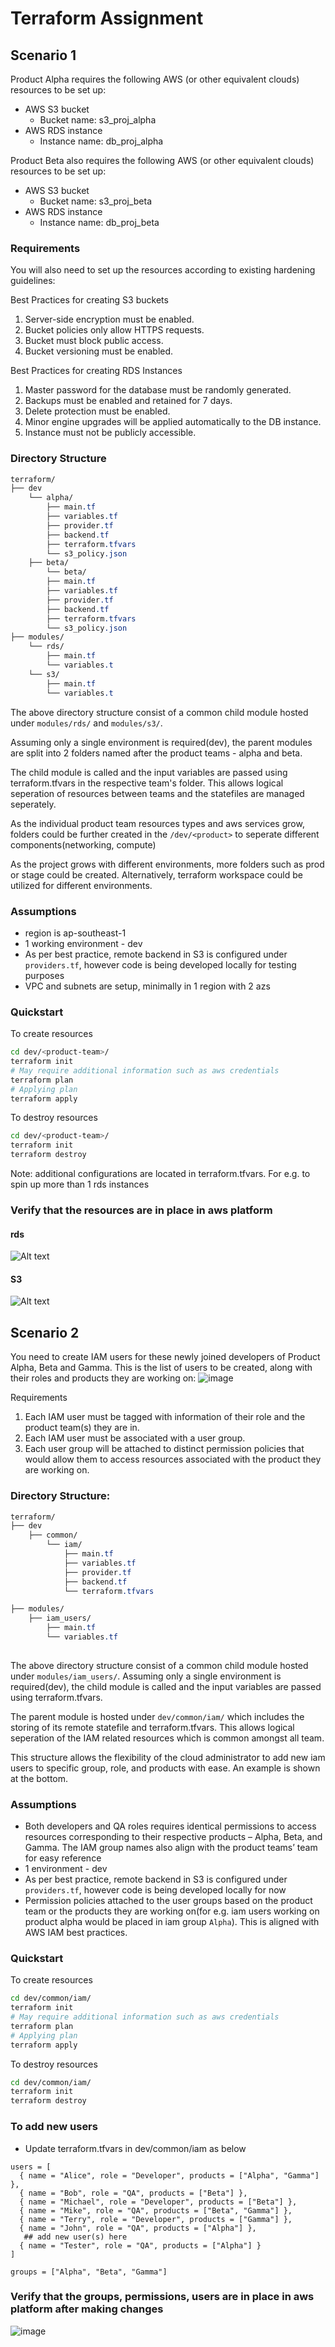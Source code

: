 # Terraform Assignment

## Scenario 1
Product Alpha requires the following AWS (or other equivalent clouds) resources to be set up:
- AWS S3 bucket
    - Bucket name: s3_proj_alpha
- AWS RDS instance
    - Instance name: db_proj_alpha
      
Product Beta also requires the following AWS (or other equivalent clouds) resources to be set
up:
- AWS S3 bucket
    - Bucket name: s3_proj_beta
- AWS RDS instance
    - Instance name: db_proj_beta
 
### Requirements
You will also need to set up the resources according to existing hardening guidelines:

Best Practices for creating S3 buckets
1. Server-side encryption must be enabled.
2. Bucket policies only allow HTTPS requests.
3. Bucket must block public access.
4. Bucket versioning must be enabled.
   
Best Practices for creating RDS Instances
1. Master password for the database must be randomly generated.
2. Backups must be enabled and retained for 7 days.
3. Delete protection must be enabled.
4. Minor engine upgrades will be applied automatically to the DB instance.
5. Instance must not be publicly accessible.
   
### Directory Structure
```css
terraform/
├── dev
    └── alpha/
        ├── main.tf
        ├── variables.tf
        ├── provider.tf
        ├── backend.tf
        ├── terraform.tfvars
        └── s3_policy.json
    ├── beta/
        └── beta/
        ├── main.tf
        ├── variables.tf
        ├── provider.tf
        ├── backend.tf
        ├── terraform.tfvars
        └── s3_policy.json
├── modules/
    └── rds/
        ├── main.tf
        └── variables.t
    └── s3/
        ├── main.tf
        └── variables.t
```
The above directory structure consist of a common child module hosted under `modules/rds/` and `modules/s3/`.

Assuming only a single environment is required(dev), the parent modules are split into 2 folders named after the product teams - alpha and beta. 

The child module is called and the input variables are passed using terraform.tfvars in the respective team's folder. This allows logical seperation of resources between teams and the statefiles are managed seperately.

As the individual product team resources types and aws services grow, folders could be further created in the `/dev/<product>` to seperate different components(networking, compute) 

As the project grows with different environments, more folders such as prod or stage could be created. Alternatively, terraform workspace could be utilized for different environments.

### Assumptions
- region is ap-southeast-1 
- 1 working environment - dev
- As per best practice, remote backend in S3 is configured under `providers.tf`, however code is being developed locally for testing purposes
- VPC and subnets are setup, minimally in 1 region with 2 azs

### Quickstart
To create resources

```bash
cd dev/<product-team>/
terraform init
# May require additional information such as aws credentials
terraform plan
# Applying plan
terraform apply 
```
To destroy resources
```bash
cd dev/<product-team>/
terraform init
terraform destroy
```
Note: additional configurations are located in terraform.tfvars. For e.g. to spin up more than 1 rds instances 

### Verify that the resources are in place in aws platform
#### rds
![Alt text](image.png)
#### S3
![Alt text](image-1.png)


## Scenario 2
You need to create IAM users for these newly joined developers of Product Alpha, Beta and Gamma.
This is the list of users to be created, along with their roles and products they are working on:
![image](https://github.com/allandx/terraform/assets/81692410/13dc297b-935c-4203-8dab-6c481b4110c2)

Requirements

1. Each IAM user must be tagged with information of their role and the product team(s)
they are in.
2. Each IAM user must be associated with a user group.
3. Each user group will be attached to distinct permission policies that would allow them to access resources associated with the product they are working on.

### Directory Structure:
```css
terraform/
├── dev
    ├── common/
        └── iam/
            ├── main.tf
            ├── variables.tf
            ├── provider.tf
            ├── backend.tf
            └── terraform.tfvars

├── modules/
    ├── iam_users/
        ├── main.tf
        └── variables.tf
    
```
The above directory structure consist of a common child module hosted under `modules/iam_users/`. Assuming only a single environment is required(dev), the child module is called and the input variables are passed using terraform.tfvars. 

The parent module is hosted under `dev/common/iam/` which includes the storing of its remote statefile and terraform.tfvars. This allows logical seperation of the IAM related resources which is common amongst all team. 

This structure allows the flexibility of the cloud administrator to add new iam users to specific group, role, and products with ease. An example is shown at the bottom.

### Assumptions
- Both developers and QA roles requires identical permissions to access resources corresponding to their respective products – Alpha, Beta, and Gamma. The IAM group names also align with the product teams’ team for easy reference
- 1 environment - dev
- As per best practice, remote backend in S3 is configured under `providers.tf`, however code is being developed locally for now
- Permission policies attached to the user groups based on the product team or the products they are working on(for e.g. iam users working on product alpha would be placed in iam group `Alpha`). This is aligned with AWS IAM best practices.

### Quickstart
To create resources

```bash
cd dev/common/iam/
terraform init
# May require additional information such as aws credentials
terraform plan
# Applying plan
terraform apply 
```
To destroy resources
```bash
cd dev/common/iam/
terraform init
terraform destroy
```

### To add new users
- Update terraform.tfvars in dev/common/iam as below
```hcl
users = [
  { name = "Alice", role = "Developer", products = ["Alpha", "Gamma"] },
  { name = "Bob", role = "QA", products = ["Beta"] },
  { name = "Michael", role = "Developer", products = ["Beta"] },
  { name = "Mike", role = "QA", products = ["Beta", "Gamma"] },
  { name = "Terry", role = "Developer", products = ["Gamma"] },
  { name = "John", role = "QA", products = ["Alpha"] },
   ## add new user(s) here
  { name = "Tester", role = "QA", products = ["Alpha"] }
]

groups = ["Alpha", "Beta", "Gamma"]
```
### Verify that the groups, permissions, users are in place in aws platform after making changes
![image](https://github.com/allandx/terraform/assets/81692410/a1a6a6ae-ff35-49f8-bec3-8d5e7fa9ee80)




